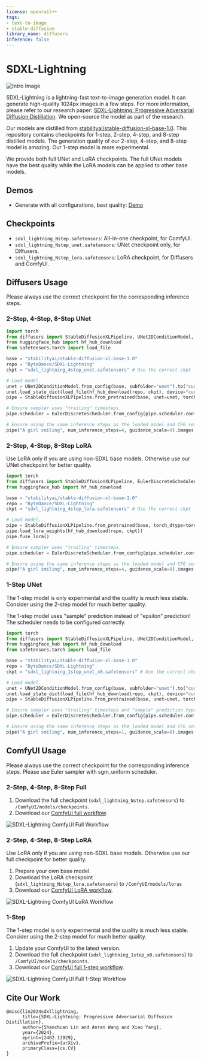 ```yaml
---
license: openrail++
tags:
- text-to-image
- stable-diffusion
library_name: diffusers
inference: false
---
```


# SDXL-Lightning

![Intro Image](sdxl_lightning_samples.jpg)

SDXL-Lightning is a lightning-fast text-to-image generation model. It can generate high-quality 1024px images in a few steps. For more information, please refer to our research paper: [SDXL-Lightning: Progressive Adversarial Diffusion Distillation](https://arxiv.org/abs/2402.13929). We open-source the model as part of the research.

Our models are distilled from [stabilityai/stable-diffusion-xl-base-1.0](https://huggingface.co/stabilityai/stable-diffusion-xl-base-1.0). This repository contains checkpoints for 1-step, 2-step, 4-step, and 8-step distilled models. The generation quality of our 2-step, 4-step, and 8-step model is amazing. Our 1-step model is more experimental.

We provide both full UNet and LoRA checkpoints. The full UNet models have the best quality while the LoRA models can be applied to other base models.

## Demos

* Generate with all configurations, best quality: [Demo](https://huggingface.co/spaces/ByteDance/SDXL-Lightning)

## Checkpoints

* `sdxl_lightning_Nstep.safetensors`: All-in-one checkpoint, for ComfyUI.
* `sdxl_lightning_Nstep_unet.safetensors`: UNet checkpoint only, for Diffusers.
* `sdxl_lightning_Nstep_lora.safetensors`: LoRA checkpoint, for Diffusers and ComfyUI.

## Diffusers Usage

Please always use the correct checkpoint for the corresponding inference steps.

### 2-Step, 4-Step, 8-Step UNet

```python
import torch
from diffusers import StableDiffusionXLPipeline, UNet2DConditionModel, EulerDiscreteScheduler
from huggingface_hub import hf_hub_download
from safetensors.torch import load_file

base = "stabilityai/stable-diffusion-xl-base-1.0"
repo = "ByteDance/SDXL-Lightning"
ckpt = "sdxl_lightning_4step_unet.safetensors" # Use the correct ckpt for your step setting!

# Load model.
unet = UNet2DConditionModel.from_config(base, subfolder="unet").to("cuda", torch.float16)
unet.load_state_dict(load_file(hf_hub_download(repo, ckpt), device="cuda"))
pipe = StableDiffusionXLPipeline.from_pretrained(base, unet=unet, torch_dtype=torch.float16, variant="fp16").to("cuda")

# Ensure sampler uses "trailing" timesteps.
pipe.scheduler = EulerDiscreteScheduler.from_config(pipe.scheduler.config, timestep_spacing="trailing")

# Ensure using the same inference steps as the loaded model and CFG set to 0.
pipe("A girl smiling", num_inference_steps=4, guidance_scale=0).images[0].save("output.png")
```

### 2-Step, 4-Step, 8-Step LoRA

Use LoRA only if you are using non-SDXL base models. Otherwise use our UNet checkpoint for better quality.
```python
import torch
from diffusers import StableDiffusionXLPipeline, EulerDiscreteScheduler
from huggingface_hub import hf_hub_download

base = "stabilityai/stable-diffusion-xl-base-1.0"
repo = "ByteDance/SDXL-Lightning"
ckpt = "sdxl_lightning_4step_lora.safetensors" # Use the correct ckpt for your step setting!

# Load model.
pipe = StableDiffusionXLPipeline.from_pretrained(base, torch_dtype=torch.float16, variant="fp16").to("cuda")
pipe.load_lora_weights(hf_hub_download(repo, ckpt))
pipe.fuse_lora()

# Ensure sampler uses "trailing" timesteps.
pipe.scheduler = EulerDiscreteScheduler.from_config(pipe.scheduler.config, timestep_spacing="trailing")

# Ensure using the same inference steps as the loaded model and CFG set to 0.
pipe("A girl smiling", num_inference_steps=4, guidance_scale=0).images[0].save("output.png")
```

### 1-Step UNet
The 1-step model is only experimental and the quality is much less stable. Consider using the 2-step model for much better quality.

The 1-step model uses "sample" prediction instead of "epsilon" prediction! The scheduler needs to be configured correctly.

```python
import torch
from diffusers import StableDiffusionXLPipeline, UNet2DConditionModel, EulerDiscreteScheduler
from huggingface_hub import hf_hub_download
from safetensors.torch import load_file

base = "stabilityai/stable-diffusion-xl-base-1.0"
repo = "ByteDance/SDXL-Lightning"
ckpt = "sdxl_lightning_1step_unet_x0.safetensors" # Use the correct ckpt for your step setting!

# Load model.
unet = UNet2DConditionModel.from_config(base, subfolder="unet").to("cuda", torch.float16)
unet.load_state_dict(load_file(hf_hub_download(repo, ckpt), device="cuda"))
pipe = StableDiffusionXLPipeline.from_pretrained(base, unet=unet, torch_dtype=torch.float16, variant="fp16").to("cuda")

# Ensure sampler uses "trailing" timesteps and "sample" prediction type.
pipe.scheduler = EulerDiscreteScheduler.from_config(pipe.scheduler.config, timestep_spacing="trailing", prediction_type="sample")

# Ensure using the same inference steps as the loaded model and CFG set to 0.
pipe("A girl smiling", num_inference_steps=1, guidance_scale=0).images[0].save("output.png")
```


## ComfyUI Usage

Please always use the correct checkpoint for the corresponding inference steps.
Please use Euler sampler with sgm_uniform scheduler.

### 2-Step, 4-Step, 8-Step Full

1. Download the full checkpoint (`sdxl_lightning_Nstep.safetensors`) to `/ComfyUI/models/checkpoints`.
1. Download our [ComfyUI full workflow](comfyui/sdxl_lightning_workflow_full.json).

![SDXL-Lightning ComfyUI Full Workflow](comfyui/sdxl_lightning_workflow_full.jpg)

### 2-Step, 4-Step, 8-Step LoRA

Use LoRA only if you are using non-SDXL base models. Otherwise use our full checkpoint for better quality.

1. Prepare your own base model.
1. Download the LoRA checkpoint (`sdxl_lightning_Nstep_lora.safetensors`) to `/ComfyUI/models/loras`
1. Download our [ComfyUI LoRA workflow](comfyui/sdxl_lightning_workflow_lora.json).

![SDXL-Lightning ComfyUI LoRA Workflow](comfyui/sdxl_lightning_workflow_lora.jpg)

### 1-Step

The 1-step model is only experimental and the quality is much less stable. Consider using the 2-step model for much better quality.

1. Update your ComfyUI to the latest version.
1. Download the full checkpoint (`sdxl_lightning_1step_x0.safetensors`) to `/ComfyUI/models/checkpoints`.
1. Download our [ComfyUI full 1-step workflow](comfyui/sdxl_lightning_workflow_full_1step.json).

![SDXL-Lightning ComfyUI Full 1-Step Workflow](comfyui/sdxl_lightning_workflow_full_1step.jpg)


## Cite Our Work
```
@misc{lin2024sdxllightning,
      title={SDXL-Lightning: Progressive Adversarial Diffusion Distillation}, 
      author={Shanchuan Lin and Anran Wang and Xiao Yang},
      year={2024},
      eprint={2402.13929},
      archivePrefix={arXiv},
      primaryClass={cs.CV}
}
```